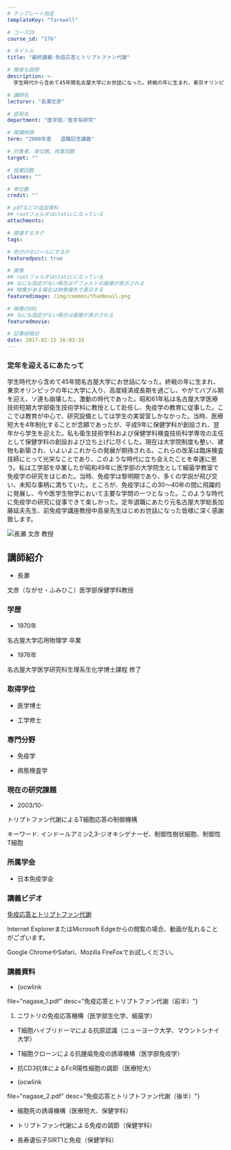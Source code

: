 ```yaml
---
# テンプレート指定
templateKey: "farewell"

# コースID
course_id: "176"

# タイトル
title: "最終講義-免疫応答とトリプトファン代謝"

# 簡単な説明
description: >-
  学生時代から含めて45年間名古屋大学にお世話になった。終戦の年に生まれ、東京オリンピックの年に大学に入り、高度経済成長期を過ごし、やがてバブル期を迎え、ソ連も崩壊した。激動の時代であった。昭和61...

# 講師名
lecturer: "長瀬文彦"

# 部局名
department: "医学部／医学系研究"

# 開講時限
term: "2008年度	退職記念講義"

# 対象者、単位数、授業回数
target: ""

# 授業回数
classes: ""

# 単位数
credit: ""

# pdfなどの追加資料
## rootフォルダはstaticになっている
attachments: 

# 関連するタグ
tags:

# 色付けのロールにするか
featuredpost: true

# 画像
## rootフォルダはstaticになっている
## なにも指定がない場合はデフォルトの画像が表示される
## 映像がある場合は映像優先で表示する
featuredimage: /img/common/thumbnail.png

# 映像のURL
## なにも指定がない場合は画像が表示される
featuredmovie: 

# 記事投稿日
date: 2017-02-15 16:03:33
---
```


### 定年を迎えるにあたって

学生時代から含めて45年間名古屋大学にお世話になった。終戦の年に生まれ、東京オリンピックの年に大学に入り、高度経済成長期を過ごし、やがてバブル期を迎え、ソ連も崩壊した。激動の時代であった。昭和61年私は名古屋大学医療技術短期大学部衛生技術学科に教授として赴任し、免疫学の教育に従事した。ここでは教育が中心で、研究設備としては学生の実習室しかなかった。当時、医療短大を4年制化することが念願であったが、平成9年に保健学科が創設され、翌年から学生を迎えた。私も衛生技術学科および保健学科検査技術科学専攻の主任として保健学科の創設および立ち上げに尽くした。現在は大学院制度も整い、建物も新築され、いよいよこれからの発展が期待される。これらの改革は臨床検査技師にとって光栄なことであり、このような時代に立ち会えたことを幸運に思う。私は工学部を卒業したが昭和49年に医学部の大学院生として細菌学教室で免疫学の研究をはじめた。当時、免疫学は黎明期であり、多くの学説が飛び交い、未知な事柄に満ちていた。ところが、免疫学はこの30〜40年の間に飛躍的に発展し、今や医学生物学において主要な学問の一つとなった。このような時代に免疫学の研究に従事できて楽しかった。定年退職にあたり元名古屋大学総長加藤延夫先生、前免疫学講座教授中島泉先生はじめお世話になった皆様に深く感謝致します。

![長瀬 文彦 教授](/files/176/s_nagase.jpg) 

## 講師紹介

* 長瀬

文彦（ながせ・ふみひこ）医学部保健学科教授

### 学歴

* 1970年

名古屋大学応用物理学 卒業

* 1976年

名古屋大学医学研究科生理系生化学博士課程 修了

### 取得学位

* 医学博士

* 工学修士

### 専門分野

* 免疫学

* 病態検査学

### 現在の研究課題

* 2003/10-

トリプトファン代謝によるT細胞応答の制御機構

キーワード: インドールアミン2,3-ジオキシゲナーゼ、制御性樹状細胞、制御性T細胞

### 所属学会

* 日本免疫学会

### 講義ビデオ

[免疫応答とトリプトファン代謝][1]

Internet ExplorerまたはMicrosoft Edgeからの閲覧の場合、動画が乱れることがございます。

Google ChromeやSafari、Mozilla FireFoxでお試しください。

[1]: https://nuvideo.media.nagoya-u.ac.jp/embed/6392abe3782d94521255e1b16a06faac2e7ff3b7

### 講義資料

* {ocwlink

file="nagase_1.pdf" desc="免疫応答とトリプトファン代謝（前半）"}

1. ニワトリの免疫応答機構（医学部生化学、細菌学）

* T細胞ハイブリドーマによる抗原認識（ニューヨーク大学、マウントシナイ大学）

* T細胞クローンによる抗腫瘍免疫の誘導機構（医学部免疫学）

* 抗CD3抗体によるFcR陽性細胞の調節（医療短大）

* {ocwlink

file="nagase_2.pdf" desc="免疫応答とトリプトファン代謝（後半）"}

* 細胞死の誘導機構（医療短大、保健学科）

* トリプトファン代謝による免疫の調節（保健学科）

* 長寿遺伝子SIRT1と免疫（保健学科）

